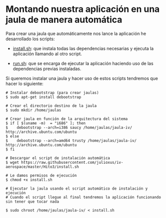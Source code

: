 Montando nuestra aplicación en una jaula de manera automática
==============================================================

 
Para crear una jaula que automáticamente nos lance la aplicación he desarrollado los scripts:

* [install.sh](https://github.com/julioxus/iv-aerospace/blob/master/Hito3/install.sh): que instala todas las dependencias necesarias y ejecuta la aplicación llamando al otro script.

* [run.sh](https://github.com/julioxus/iv-aerospace/blob/master/workspace/guestbook/run.sh): que se encarga de ejecutar la aplicación haciendo uso de las dependencias previas instaladas.


Si queremos instalar una jaula y hacer uso de estos scripts tendremos que hacer lo siguiente:

```
# Instalar debootstrap (para crear jaulas)
$ sudo apt-get install debootstrap

# Crear el directorio destino de la jaula
$ sudo mkdir /home/jaulas

# Crear jaula en función de la arquitectura del sistema
$ if [ $(uname -m)  = "i686" ]; then  
$	 debootstrap --arch=i386 saucy /home/jaulas/jaula-iv/ http://archive.ubuntu.com/ubuntu
$ else
$	 debootstrap --arch=amd64 trusty /home/jaulas/jaula-iv/ http://archive.ubuntu.com/ubuntu
$ fi

# Descargar el script de instalación automática
$ wget https://raw.githubusercontent.com/julioxus/iv-aerospace/master/Hito3/install.sh

# Le damos permisos de ejecución
$ chmod +x install.sh

# Ejecutar la jaula usando el script automático de instalación y ejecución
# Cuando el script llegue al final tendremos la aplicación funcionando sin tener que tocar nada

$ sudo chroot /home/jaulas/jaula-iv/ < install.sh 

```

